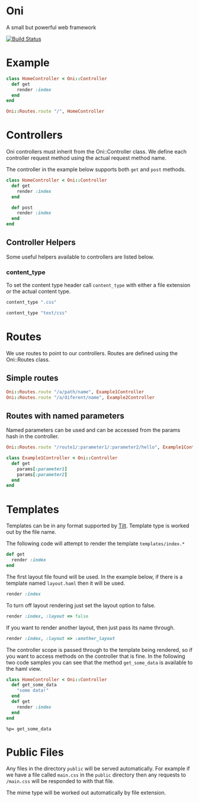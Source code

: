 Oni
===
A small but powerful web framework

[![Build Status](https://secure.travis-ci.org/AndrewVos/oni.png)](http://travis-ci.org/AndrewVos/oni)

Example
=======
```ruby
class HomeController < Oni::Controller
  def get
    render :index
  end
end

Oni::Routes.route "/", HomeController
```

Controllers
===========
Oni controllers must inherit from the Oni::Controller class. We define each controller request method using the actual request method name.

The controller in the example below supports both ```get``` and ```post``` methods.

```ruby
class HomeController < Oni::Controller
  def get
    render :index
  end

  def post
    render :index
  end
end
```

Controller Helpers
------------------
Some useful helpers available to controllers are listed below.

### content_type
To set the content type header call ```content_type``` with either a file extension or the actual content type.

```ruby
content_type ".css"
```

```ruby
content_type "text/css"
```

Routes
======
We use routes to point to our controllers. Routes are defined using the Oni::Routes class.

Simple routes
-------------
```ruby
Oni::Routes.route "/a/path/name", Example1Controller
Oni::Routes.route "/a/diferent/name", Example2Controller
```

Routes with named parameters
----------------------------
Named parameters can be used and can be accessed from the params hash in the controller.

```ruby
Oni::Routes.route "/route1/:parameter1/:parameter2/hello", Example1Controller
```

```ruby
class Example1Controller < Oni::Controller
  def get
    params[:parameter1]
    params[:parameter2]
  end
end
```

Templates
=========
Templates can be in any format supported by [Tilt](https://github.com/rtomayko/tilt). Template type is worked out by the file name.

The following code will attempt to render the template ```templates/index.*```

```ruby
def get
  render :index
end
```

The first layout file found will be used. In the example below, if there is a template named ```layout.haml``` then it will be used.

```ruby
render :index
```

To turn off layout rendering just set the layout option to false.

```ruby
render :index, :layout => false
```

If you want to render another layout, then just pass its name through.

```ruby
render :index, :layout => :another_layout
```

The controller scope is passed through to the template being rendered, so if you want to access methods on the controller that is fine.
In the following two code samples you can see that the method ```get_some_data``` is available to the haml view.

```ruby
class HomeController < Oni::Controller
  def get_some_data
    "some data!"
  end
  def get
    render :index
  end
end
```

```haml
%p= get_some_data
```

Public Files
============
Any files in the directory ```public``` will be served automatically. For example if we have a file called ```main.css``` in the ```public``` directory then any requests to ```/main.css``` will be responded to with that file.

The mime type will be worked out automatically by file extension.
